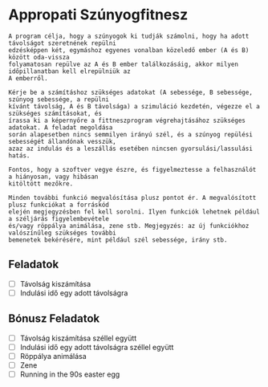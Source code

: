 # Appropati Szúnyogfitnesz

```
A program célja, hogy a szúnyogok ki tudják számolni, hogy ha adott távolságot szeretnének repülni
edzésképpen két, egymáshoz egyenes vonalban közeledő ember (A és B) között oda-vissza
folyamatosan repülve az A és B ember találkozásáig, akkor milyen időpillanatban kell elrepülniük az
A emberről.

Kérje be a számításhoz szükséges adatokat (A sebessége, B sebessége, szúnyog sebessége, a repülni
kívánt távolság, A és B távolsága) a szimuláció kezdetén, végezze el a szükséges számításokat, és
írassa ki a képernyőre a fittneszprogram végrehajtásához szükséges adatokat. A feladat megoldása
során alapesetben nincs semmilyen irányú szél, és a szúnyog repülési sebességét állandónak vesszük,
azaz az indulás és a leszállás esetében nincsen gyorsulási/lassulási hatás.

Fontos, hogy a szoftver vegye észre, és figyelmeztesse a felhasználót a hiányosan, vagy hibásan
kitöltött mezőkre. 

Minden további funkció megvalósítása plusz pontot ér. A megvalósított plusz funkciókat a forráskód
elején megjegyzésben fel kell sorolni. Ilyen funkciók lehetnek például a széljárás figyelembevétele
és/vagy röppálya animálása, zene stb. Megjegyzés: az új funkciókhoz valószínűleg szükséges további
bemenetek bekérésére, mint például szél sebessége, irány stb.
```

## Feladatok
- [ ] Távolság kiszámítása
- [ ] Indulási idő egy adott távolságra

## Bónusz Feladatok
- [ ] Távolság kiszámítása széllel együtt
- [ ] Indulási idő egy adott távolságra széllel együtt
- [ ] Röppálya animálása
- [ ] Zene
- [ ] Running in the 90s easter egg
